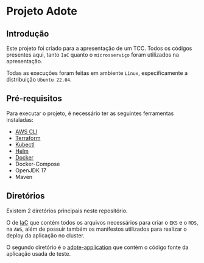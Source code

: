 # Projeto Adote

## Introdução

Este projeto foi criado para a apresentação de um TCC. Todos os códigos presentes aqui, tanto `IaC` quanto o `microsserviço` foram utilizados na apresentação.

Todas as execuções foram feitas em ambiente `Linux`, especificamente a distribuição `Ubuntu 22.04`.

## Pré-requisitos

Para executar o projeto, é necessário ter as seguintes ferramentas instaladas:
- [AWS CLI](https://docs.aws.amazon.com/cli/latest/userguide/getting-started-install.html)
- [Terraform](https://developer.hashicorp.com/terraform/tutorials/aws-get-started/install-cli)
- [Kubectl](https://kubernetes.io/docs/tasks/tools/#kubectl)
- [Helm](https://helm.sh/docs/intro/install/)
- [Docker](https://docs.docker.com/engine/install/ubuntu/)
- Docker-Compose
- OpenJDK 17
- Maven

## Diretórios

Existem 2 diretórios principais neste repositório.

O de [IaC](./iac) que contém todos os arquivos necessários para criar o `EKS` e o `RDS`, na `AWS`, além de possuir também os manifestos utilizados para realizar o deploy da aplicação no cluster.

O segundo diretório é o [adote-application](./adote-application/) que contém o código fonte da aplicação usada de teste.